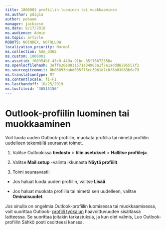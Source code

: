 ```yaml
---
title: 1800001 profiilin luominen tai muokkaaminen
ms.author: pdigia
author: pebaum
manager: jackiesm
ms.date: 9/17/2018
ms.audience: Admin
ms.topic: article
ROBOTS: NOINDEX, NOFOLLOW
localization_priority: Normal
ms.collection: Adm_O365
ms.custom: 1800001
ms.assetid: f08354bf-43c0-449a-91bc-85f76672550a
ms.openlocfilehash: 3effe20e8831571a34983a1f7a1addd8295551f2
ms.sourcegitcommit: 0b06093dabd685f76cc39b1d7c0f8b03883b6e79
ms.translationtype: MT
ms.contentlocale: fi-FI
ms.lasthandoff: 10/25/2019
ms.locfileid: "36515156"
---
```

# <a name="create-or-edit-an-outlook-profile"></a>Outlook-profiilin luominen tai muokkaaminen

Voit luoda uuden Outlook-profiilin, muokata profiilia tai nimetä profiilin uudelleen tekemällä seuraavat toimet.
  
1. Valitse Outlookissa **tiedosto** \> **tilin asetukset** \> **Hallitse profiileja**.
    
2. Valitse **Mail setup** -valinta ikkunasta **Näytä profiilit**.
    
3. Toimi seuraavasti:
    
  - Jos haluat luoda uuden profiilin, valitse **Lisää**.
    
  - Jos haluat muokata profiilia tai nimetä sen uudelleen, valitse **Ominaisuudet**.
    
Jos sinulla on ongelmia Outlook-profiilin luomisessa tai muokkaamisessa, voit suorittaa Outlook- [profiili työkalun](https://aka.ms/SaRA-OutlookSetupProfile) haavoittuvuuden sisältässä laitteessa. Se suorittaa joitakin tarkastuksia, ja kun olet valmis, Luo Outlook-profiilin Sähkö posti osoitteesi kanssa. 
  

